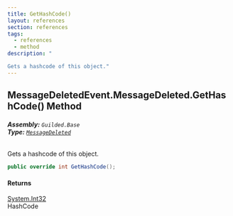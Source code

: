```yaml
---
title: GetHashCode()
layout: references
section: references
tags:
  - references
  - method
description: "

Gets a hashcode of this object."
---
```


## MessageDeletedEvent.MessageDeleted.GetHashCode() Method
###### **Assembly:** `Guilded.Base`<br/>**Type:** [`MessageDeleted`](MessageDeletedEvent.MessageDeleted 'Guilded.Base.Events.MessageDeletedEvent.MessageDeleted')

Gets a hashcode of this object.

```csharp
public override int GetHashCode();
```

#### Returns
[System.Int32](https://docs.microsoft.com/en-us/dotnet/api/System.Int32 'System.Int32')  
HashCode